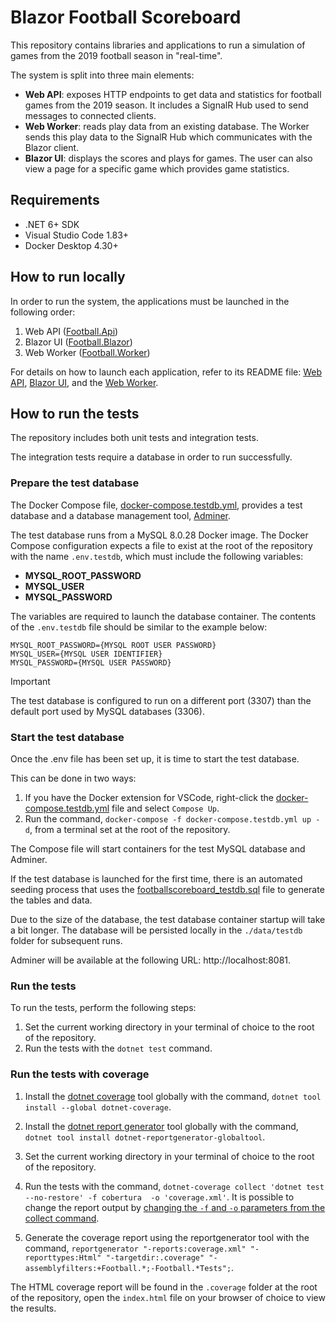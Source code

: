 # Blazor Football Scoreboard

This repository contains libraries and applications to run a simulation of games from the 2019 football season in "real-time".

The system is split into three main elements:
- **Web API**: exposes HTTP endpoints to get data and statistics for football games from the 2019 season. It includes a SignalR Hub used to send messages to connected clients.
- **Web Worker**: reads play data from an existing database. The Worker sends this play data to the SignalR Hub which communicates with the Blazor client.
- **Blazor UI**: displays the scores and plays for games. The user can also view a page for a specific game which provides game statistics.

## Requirements

- .NET 6+ SDK
- Visual Studio Code 1.83+
- Docker Desktop 4.30+

## How to run locally

In order to run the system, the applications must be launched in the following order:
1. Web API ([Football.Api](/src/Hosts/Api/))
2. Blazor UI ([Football.Blazor](/src/Hosts/Blazor/))
3. Web Worker ([Football.Worker](/src/Hosts/Worker/))

For details on how to launch each application, refer to its README file: [Web API](/src/Hosts/Api/README.md), [Blazor UI](/src/Hosts/Blazor/README.md), and the [Web Worker](/src/Hosts/Worker/README.md).

## How to run the tests

The repository includes both unit tests and integration tests.

The integration tests require a database in order to run successfully.

### Prepare the test database

The Docker Compose file, [docker-compose.testdb.yml](/docker-compose.testdb.yml), provides a test database and a database management tool, [Adminer](https://www.adminer.org/).

The test database runs from a MySQL 8.0.28 Docker image. The Docker Compose configuration expects a file to exist at the root of the repository with the name `.env.testdb`, which must include the following variables:
- **MYSQL_ROOT_PASSWORD**
- **MYSQL_USER**
- **MYSQL_PASSWORD**

The variables are required to launch the database container.
The contents of the `.env.testdb` file should be similar to the example below:

```
MYSQL_ROOT_PASSWORD={MYSQL ROOT USER PASSWORD}
MYSQL_USER={MYSQL USER IDENTIFIER}
MYSQL_PASSWORD={MYSQL USER PASSWORD}
```

> [!IMPORTANT]
> The test database is configured to run on a different port (3307) than the default port used by MySQL databases (3306).

### Start the test database

Once the .env file has been set up, it is time to start the test database.

This can be done in two ways:

1. If you have the Docker extension for VSCode, right-click the [docker-compose.testdb.yml](/docker-compose.testdb.yml) file and select `Compose Up`.
2. Run the command, `docker-compose -f docker-compose.testdb.yml up -d`, from a terminal set at the root of the repository.

The Compose file will start containers for the test MySQL database and Adminer.

If the test database is launched for the first time, there is an automated seeding process that uses the [footballscoreboard_testdb.sql](/scripts/localdb/footballscoreboard_testdb.sql) file to generate the tables and data.

Due to the size of the database, the test database container startup will take a bit longer.
The database will be persisted locally in the `./data/testdb` folder for subsequent runs.

Adminer will be available at the following URL: http&ZeroWidthSpace;://localhost:8081.

### Run the tests

To run the tests, perform the following steps:

1. Set the current working directory in your terminal of choice to the root of the repository.
2. Run the tests with the `dotnet test` command.

### Run the tests with coverage

1. Install the [dotnet coverage](https://learn.microsoft.com/en-us/dotnet/core/additional-tools/dotnet-coverage) tool globally with the command, `dotnet tool install --global dotnet-coverage`.

2. Install the [dotnet report generator](https://www.nuget.org/packages/dotnet-reportgenerator-globaltool) tool globally with the command, `dotnet tool install dotnet-reportgenerator-globaltool`.

3. Set the current working directory in your terminal of choice to the root of the repository.

4. Run the tests with the command, `dotnet-coverage collect 'dotnet test --no-restore' -f cobertura  -o 'coverage.xml'`. It is possible to change the report output by [changing the `-f` and `-o` parameters from the collect command](https://learn.microsoft.com/en-us/dotnet/core/additional-tools/dotnet-coverage#dotnet-coverage-collect).

5. Generate the coverage report using the reportgenerator tool with the command, `reportgenerator "-reports:coverage.xml" "-reporttypes:Html" "-targetdir:.coverage" "-assemblyfilters:+Football.*;-Football.*Tests";`.

The HTML coverage report will be found in the `.coverage` folder at the root of the repository, open the `index.html` file on your browser of choice to view the results.
